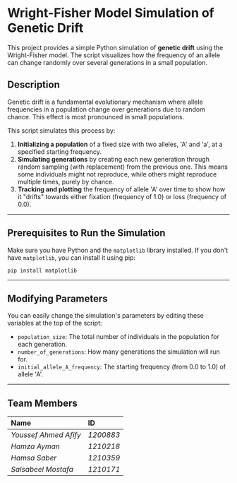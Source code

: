 # Wright-Fisher Model Simulation of Genetic Drift

This project provides a simple Python simulation of **genetic drift** using the Wright-Fisher model. The script visualizes how the frequency of an allele can change randomly over several generations in a small population.



## Description

Genetic drift is a fundamental evolutionary mechanism where allele frequencies in a population change over generations due to random chance. This effect is most pronounced in small populations.

This script simulates this process by:
1.  **Initializing a population** of a fixed size with two alleles, 'A' and 'a', at a specified starting frequency.
2.  **Simulating generations** by creating each new generation through random sampling (with replacement) from the previous one. This means some individuals might not reproduce, while others might reproduce multiple times, purely by chance.
3.  **Tracking and plotting** the frequency of allele 'A' over time to show how it "drifts" towards either fixation (frequency of 1.0) or loss (frequency of 0.0).

---

## Prerequisites to Run the Simulation

Make sure you have Python and the `matplotlib` library installed. If you don't have `matplotlib`, you can install it using pip:

    pip install matplotlib
---

## Modifying Parameters

You can easily change the simulation's parameters by editing these variables at the top of the script:

* `population_size`: The total number of individuals in the population for each generation.
* `number_of_generations`: How many generations the simulation will run for.
* `initial_allele_A_frequency`: The starting frequency (from 0.0 to 1.0) of allele 'A'.

---

## Team Members

| Name      | ID        |
| :-------- | :-------- |
| *Youssef Ahmed Afify* | *1200883* |
| *Hamza Ayman* | *1210218* |
| *Hamsa Saber* | *1210359* |
| *Salsabeel Mostafa* | *1210171* |